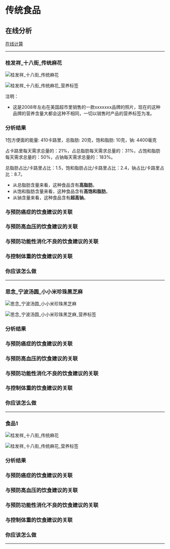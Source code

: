 # 传统食品

## 在线分析

[在线计算](https://jsfiddle.net/quanbinn/f6y5jb8p/)

--------------------

### 桂发祥_十八街_传统麻花

![桂发祥_十八街_传统麻花](/images/加工食品的分析/传统食品/桂发祥_十八街_传统麻花.jpg)

![桂发祥_十八街_传统麻花_营养标签](/images/加工食品的分析/传统食品/桂发祥_十八街_传统麻花_营养标签.jpg)

注明：

- 这是2008年左右在美国超市里销售的一款xxxxxxx品牌的照片，现在的这种品牌的营养含量大都会这种不相同，一切以销售时产品的营养标签为准。

### 分析结果

1包方便面的能量: 410卡路里，总脂肪: 20克，饱和脂肪: 10克，钠: 4400毫克

占卡路里每天需求总量的：21%，占总脂肪每天需求总量的：31%，占饱和脂肪每天需求总量的：50%，占钠每天需求总量的：183%。

总脂肪占比/卡路里占比：1.5，饱和脂肪占比/卡路里占比：2.4，钠占比/卡路里占比：8.7。

- 从总脂肪含量来看，这种食品含有**高脂肪**。
- 从饱和脂肪含量来看，这种食品含有**高饱和脂肪**。
- 从钠含量来看，这种食品含有**超高钠**。

### 与预防癌症的饮食建议的关联

### 与预防高血压的饮食建议的关联

### 与预防功能性消化不良的饮食建议的关联

### 与控制体重的饮食建议的关联

### 你应该怎么做

---------------------

### 思念_宁波汤圆_小小米珍珠黑芝麻

![思念_宁波汤圆_小小米珍珠黑芝麻](/images/加工食品的分析/传统食品/思念_宁波汤圆_小小米珍珠黑芝麻.jpg)

![思念_宁波汤圆_小小米珍珠黑芝麻_营养标签](/images/加工食品的分析/传统食品/思念_宁波汤圆_小小米珍珠黑芝麻_营养标签.jpg)

### 分析结果

### 与预防癌症的饮食建议的关联

### 与预防高血压的饮食建议的关联

### 与预防功能性消化不良的饮食建议的关联

### 与控制体重的饮食建议的关联

### 你应该怎么做

---------------------

### 食品1

![桂发祥_十八街_传统麻花](/images/加工食品的分析/传统食品/桂发祥_十八街_传统麻花.jpg)

![桂发祥_十八街_传统麻花_营养标签](/images/加工食品的分析/传统食品/桂发祥_十八街_传统麻花_营养标签.jpg)

### 分析结果

### 与预防癌症的饮食建议的关联

### 与预防高血压的饮食建议的关联

### 与预防功能性消化不良的饮食建议的关联

### 与控制体重的饮食建议的关联

### 你应该怎么做

---------------------


